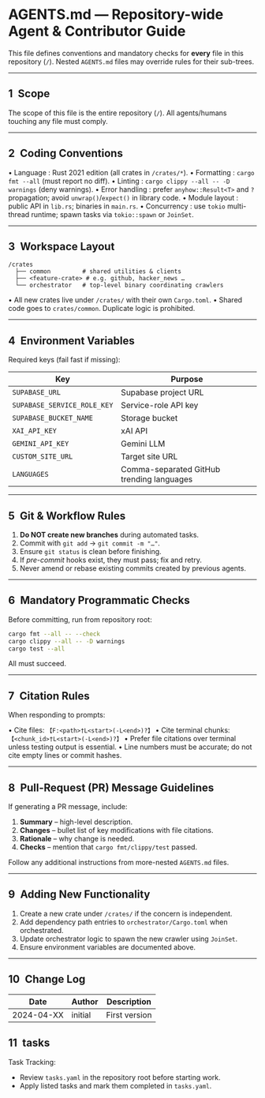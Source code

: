 # AGENTS.md — Repository-wide Agent & Contributor Guide
This file defines conventions and mandatory checks for **every** file in this repository (`/`).
Nested `AGENTS.md` files may override rules for their sub-trees.

---

## 1 Scope
The scope of this file is the entire repository (`/`). All agents/humans touching any file must comply.

---

## 2 Coding Conventions
• Language : Rust 2021 edition (all crates in `/crates/*`).
• Formatting : `cargo fmt --all` (must report no diff).
• Linting : `cargo clippy --all -- -D warnings` (deny warnings).
• Error handling : prefer `anyhow::Result<T>` and `?` propagation; avoid `unwrap()`/`expect()` in library code.
• Module layout : public API in `lib.rs`; binaries in `main.rs`.
• Concurrency : use `tokio` multi-thread runtime; spawn tasks via `tokio::spawn` or `JoinSet`.

---

## 3 Workspace Layout
```
/crates
  ├── common         # shared utilities & clients
  ├── <feature-crate> # e.g. github, hacker_news …
  └── orchestrator   # top-level binary coordinating crawlers
```
• All new crates live under `/crates/` with their own `Cargo.toml`.
• Shared code goes to `crates/common`. Duplicate logic is prohibited.

---

## 4 Environment Variables
Required keys (fail fast if missing):

| Key | Purpose |
|-----|---------|
| `SUPABASE_URL` | Supabase project URL |
| `SUPABASE_SERVICE_ROLE_KEY` | Service-role API key |
| `SUPABASE_BUCKET_NAME` | Storage bucket |
| `XAI_API_KEY` | xAI API |
| `GEMINI_API_KEY` | Gemini LLM |
| `CUSTOM_SITE_URL` | Target site URL |
| `LANGUAGES` | Comma-separated GitHub trending languages |

---

## 5 Git & Workflow Rules
1. **Do NOT create new branches** during automated tasks.
2. Commit with `git add` → `git commit -m "…"`.
3. Ensure `git status` is clean before finishing.
4. If *pre-commit* hooks exist, they must pass; fix and retry.
5. Never amend or rebase existing commits created by previous agents.

---

## 6 Mandatory Programmatic Checks
Before committing, run from repository root:

```bash
cargo fmt --all -- --check
cargo clippy --all -- -D warnings
cargo test --all
```
All must succeed.

---

## 7 Citation Rules
When responding to prompts:

• Cite files: `【F:<path>†L<start>(-L<end>)?】`
• Cite terminal chunks: `【<chunk_id>†L<start>(-L<end>)?】`
• Prefer file citations over terminal unless testing output is essential.
• Line numbers must be accurate; do not cite empty lines or commit hashes.

---

## 8 Pull-Request (PR) Message Guidelines
If generating a PR message, include:

1. **Summary** – high-level description.
2. **Changes** – bullet list of key modifications with file citations.
3. **Rationale** – why change is needed.
4. **Checks** – mention that `cargo fmt/clippy/test` passed.

Follow any additional instructions from more-nested `AGENTS.md` files.

---

## 9 Adding New Functionality
1. Create a new crate under `/crates/` if the concern is independent.
2. Add dependency path entries to `orchestrator/Cargo.toml` when orchestrated.
3. Update orchestrator logic to spawn the new crawler using `JoinSet`.
4. Ensure environment variables are documented above.

---

## 10 Change Log
| Date | Author | Description |
|------|--------|-------------|
| 2024-04-XX | initial | First version |

## 11 tasks
Task Tracking:
- Review `tasks.yaml` in the repository root before starting work.
- Apply listed tasks and mark them completed in `tasks.yaml`.